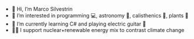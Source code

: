 - 👋 Hi, I’m Marco Silvestrin
- 👀 I’m interested in programming 💻, astronomy 🔭, calisthenics 🤸, plants 🌿
- 🌱 I’m currently learning C# and playing electric guitar 🎸
- 💙💚 I support nuclear+renewable energy mix to contrast climate change

<!---
never97/never97 is a ✨ special ✨ repository because its `README.md` (this file) appears on your GitHub profile.
You can click the Preview link to take a look at your changes.
--->
